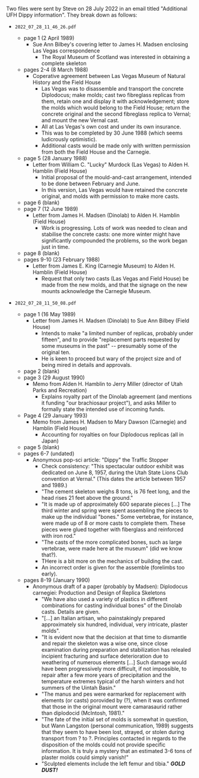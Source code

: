 Two files were sent by Steve on 28 July 2022 in an email titled "Additional UFH Dippy information". They break down as follows:

* `2022_07_28_11_46_26.pdf`
  * page 1 (2 April 1989)
    * Sue Ann Bilbey's covering letter to James H. Madsen enclosing Las Vegas correspondence
      * The Royal Museum of Scotland was interested in obtaining a complete skeleton
  * pages 2-4 (8 March 1988)
    * Coperative agreement between Las Vegas Museum of Natural History and the Field House
      * Las Vegas was to disassemble and transport the concrete Diplodocus; make molds; cast two fibreglass replicas from them, retain one and display it with acknowledgement; store the molds which would belong to the Field House; return the concrete original and the second fibreglass replica to Vernal; and mount the new Vernal cast.
      * All at Las Vegas's own cost and under its own insurance.
      * This was to be completed by 30 June 1988 (which seems ludicrously optimistic).
      * Additional casts would be made only with written permission from both the Field House and the Carnegie.
  * page 5 (28 January 1988)
    * Letter from William C. "Lucky" Murdock (Las Vegas) to Alden H. Hamblin (Field House)
      * Initial proposal of the mould-and-cast arrangement, intended to be done between February and June.
      * In this version, Las Vegas would have retained the concrete original, and molds with permission to make more casts.
  * page 6 (blank)
  * page 7 (12 June 1989)
    * Letter from James H. Madsen (Dinolab) to Alden H. Hamblin (Field House)
      * Work is progressing. Lots of work was needed to clean and stabilise the concrete casts: one more winter might have significantly compounded the problems, so the work began just in time.
  * page 8 (blank)
  * pages 9-10 (23 February 1988)
    * Letter from James E. King (Carnegie Museum) to Alden H. Hamblin (Field House)
      * Request that only two casts (Las Vegas and Field House) be made from the new molds, and that the signage on the new mounts acknowledge the Carnegie Museum.

* `2022_07_28_11_50_08.pdf`
  * page 1 (16 May 1989)
    * Letter from James H. Madsen (Dinolab) to Sue Ann Bilbey (Field House)
      * Intends to make "a limited number of replicas, probably under fifteen", and to provide "replacement parts requested by some museums in the past" -- presumably some of the original ten.
      * He is keen to proceed but wary of the project size and of being mired in details and approvals.
  * page 2 (blank)
  * page 3 (29 August 1990)
    * Memo from Alden H. Hamblin to Jerry Miller (director of Utah Parks and Recreation)
      * Explains royalty part of the Dinolab agreement (and mentions it funding "our brachiosaur project"), and asks Miller to formally state the intended use of incoming funds.
  * Page 4 (29 January 1993)
    * Memo from James H. Madsen to Mary Dawson (Carnegie) and Hamblin (Field House)
      * Accounting for royalties on four Diplodocus replicas (all in Japan)
  * page 5 (blank)
  * pages 6-7 (undated)
    * Anonymous pop-sci article: "Dippy" the Traffic Stopper
      * Check consistency: "This spectacular outdoor exhibit was dedicated on June 8, 1957, during the Utah State Lions Club convention at Vernal." (This dates the article between 1957 and 1989.)
      * "The cement skeleton weighs 8 tons, is 76 feet long, and the head rises 21 feet above the ground."
      * "It is made up of approximately 600 separate pieces [...] The third winter and spring were spent assembling the pieces to make up the individual "bones." Some vertebrae, for instance, were made up of 8 or more casts to complete them. These pieces were glued together with fiberglass and reinforced with iron rod."
      * "The casts of the more complicated bones, such as large vertebrae, were made here at the museum" (did we know that?).
      * THere is a bit more on the mechanics of building the cast.
      * An incorrect order is given for the assemble (forelimbs too early).
  * pages 8-19 (January 1990)
    * Anonymous draft of a paper (probably by Madsen): Diplodocus carnegiei: Production and Design of Replica Skeletons
      * "We have also used a variety of plastics in different combinations for casting individual bones" of the Dinolab casts. Details are given.
      * "[...] an Italian artisan, who painstakingly prepared approximately six hundred, individual, very intricate, plaster molds".
      * "It is evident now that the decision at that time to dismantle and repair the skeleton was a wise one, since close examination during preparation and stabilization has relealed incipient fracturing and surface deterioration due to weathering of numerous elements [...] Such damage would have been progressively more difficult, if not impossible, to repair after a few more years of precipitation and the temperature extremes typical of the harsh winters and hot summers of the Uintah Basin."
      * "The manus and pes were earmarked for replacement with elements (or casts) porovided by (?), when it was confirmed that those in the original mount were camarasaurid rather than diplodocid (McIntosh, 1981)."
      * "The fate of the initial set of molds is somewhat in question, but Wann Langston (personal communication, 1989) suggests that they seem to have been lost, strayed, or stolen during transport from ? to ?. Principles contacted in regards to the disposition of the molds could not provide specific information. It is truly a mystery that an estimated 3-6 tons of plaster molds could simply vanish!"
      * "Sculpted elements include the left femur and tibia." **_GOLD DUST!_**
      